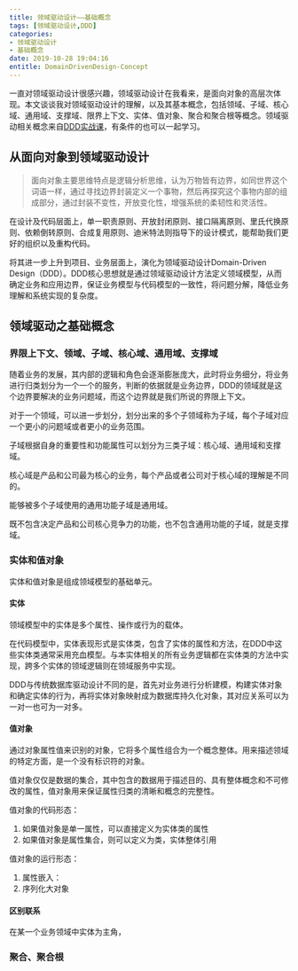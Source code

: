 ```yaml
---
title: 领域驱动设计——基础概念
tags: [领域驱动设计,DDD]
categories:
- 领域驱动设计
- 基础概念
date: 2019-10-28 19:04:16
entitle: DomainDrivenDesign-Concept
---
```


一直对领域驱动设计很感兴趣，领域驱动设计在我看来，是面向对象的高层次体现。本文谈谈我对领域驱动设计的理解，以及其基本概念，包括领域、子域、核心域、通用域、支撑域、限界上下文、实体、值对象、聚合和聚合根等概念。领域驱动相关概念来自[DDD实战课](https://time.geekbang.org/column/intro/238)，有条件的也可以一起学习。

<!--more-->
## 从面向对象到领域驱动设计

>面向对象主要思维特点是逻辑分析思维，认为万物皆有边界，如同世界这个词语一样，通过寻找边界封装定义一个事物，然后再探究这个事物内部的组成部分，通过封装不变性，开放变化性，增强系统的柔韧性和灵活性。

在设计及代码层面上，单一职责原则、开放封闭原则、接口隔离原则、里氏代换原则、依赖倒转原则、合成复用原则、迪米特法则指导下的设计模式，能帮助我们更好的组织以及重构代码。

将其进一步上升到项目、业务层面上，演化为领域驱动设计Domain-Driven Design（DDD）。DDD核心思想就是通过领域驱动设计方法定义领域模型，从而确定业务和应用边界，保证业务模型与代码模型的一致性，将问题分解，降低业务理解和系统实现的复杂度。

## 领域驱动之基础概念

### 界限上下文、领域、子域、核心域、通用域、支撑域

随着业务的发展，其内部的逻辑和角色会逐渐膨胀庞大，此时将业务细分，将业务进行归类划分为一个一个的服务，判断的依据就是业务边界，DDD的领域就是这个边界要解决的业务问题域，而这个边界就是我们所说的界限上下文。

对于一个领域，可以进一步划分，划分出来的多个子领域称为子域，每个子域对应一个更小的问题域或者更小的业务范围。

子域根据自身的重要性和功能属性可以划分为三类子域：核心域、通用域和支撑域。

核心域是产品和公司最为核心的业务，每个产品或者公司对于核心域的理解是不同的。

能够被多个子域使用的通用功能子域是通用域。

既不包含决定产品和公司核心竞争力的功能，也不包含通用功能的子域，就是支撑域。


### 实体和值对象

实体和值对象是组成领域模型的基础单元。

#### 实体

领域模型中的实体是多个属性、操作或行为的载体。

在代码模型中，实体表现形式是实体类，包含了实体的属性和方法，在DDD中这些实体类通常采用充血模型。与本实体相关的所有业务逻辑都在实体类的方法中实现，跨多个实体的领域逻辑则在领域服务中实现。

DDD与传统数据库驱动设计不同的是，首先对业务进行分析建模，构建实体对象和确定实体的行为，再将实体对象映射成为数据库持久化对象，其对应关系可以为一对一也可为一对多。

#### 值对象

通过对象属性值来识别的对象，它将多个属性组合为一个概念整体。用来描述领域的特定方面，是一个没有标识符的对象。

值对象仅仅是数据的集合，其中包含的数据用于描述目的、具有整体概念和不可修改的属性，值对象用来保证属性归类的清晰和概念的完整性。

值对象的代码形态：
1. 如果值对象是单一属性，可以直接定义为实体类的属性
2. 如果值对象是属性集合，则可以定义为类，实体整体引用

值对象的运行形态：
1. 属性嵌入：
2. 序列化大对象

#### 区别联系

在某一个业务领域中实体为主角，

### 聚合、聚合根
